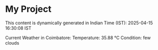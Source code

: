 # My Project

This content is dynamically generated in Indian Time (IST): 2025-04-15 16:30:08 IST


Current Weather in Coimbatore:
Temperature: 35.88 °C
Condition: few clouds
